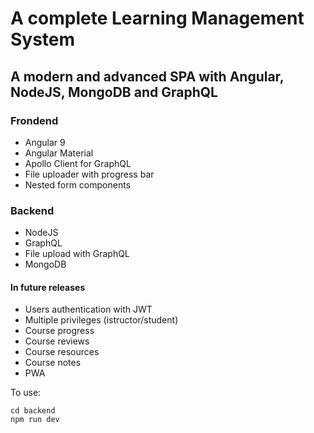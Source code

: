 # A complete Learning Management System

## A modern and advanced SPA with Angular, NodeJS, MongoDB and GraphQL
  
### Frondend

- Angular 9
- Angular Material
- Apollo Client for GraphQL
- File uploader with progress bar
- Nested form components

### Backend

- NodeJS
- GraphQL
- File upload with GraphQL
- MongoDB

#### In future releases

- Users authentication with JWT
- Multiple privileges (istructor/student)
- Course progress
- Course reviews
- Course resources
- Course notes
- PWA

To use:

    cd backend
    npm run dev
